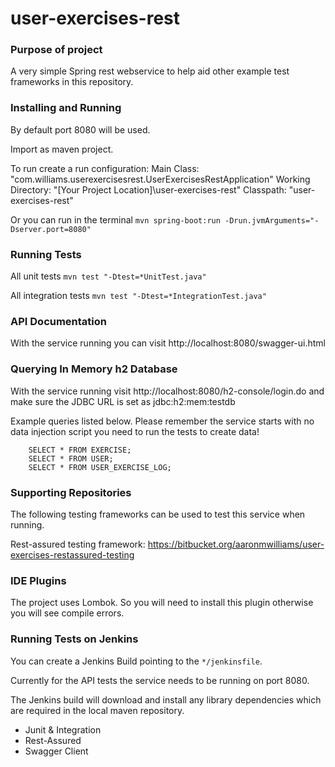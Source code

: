# user-exercises-rest

### Purpose of project
A very simple Spring rest webservice to help aid other example test frameworks in this repository.

### Installing and Running

By default port 8080 will be used. 

Import as maven project.

To run create a run configuration:
 Main Class:            "com.williams.userexercisesrest.UserExercisesRestApplication"
 Working Directory:     "[Your Project Location]\user-exercises-rest"
 Classpath:             "user-exercises-rest"
 
 Or you can run in the terminal `mvn spring-boot:run -Drun.jvmArguments="-Dserver.port=8080"`

### Running Tests
All unit tests
`mvn test "-Dtest=*UnitTest.java"`

All integration tests
`mvn test "-Dtest=*IntegrationTest.java"`


### API Documentation
With the service running you can visit http://localhost:8080/swagger-ui.html

### Querying In Memory h2 Database
With the service running visit http://localhost:8080/h2-console/login.do and make sure the JDBC URL is set as jdbc:h2:mem:testdb

Example queries listed below. Please remember the service starts with no data injection script you need to run the tests to create data!

```
    SELECT * FROM EXERCISE;
    SELECT * FROM USER;
    SELECT * FROM USER_EXERCISE_LOG;
 ```

### Supporting Repositories
The following testing frameworks can be used to test this service when running.

Rest-assured testing framework: https://bitbucket.org/aaronmwilliams/user-exercises-restassured-testing

### IDE Plugins
The project uses Lombok. So you will need to install this plugin otherwise you will see compile errors.

### Running Tests on Jenkins
You can create a Jenkins Build pointing to the `*/jenkinsfile`.

Currently for the API tests the service needs to be running on port 8080.

The Jenkins build will download and install any library dependencies which are required in the local maven repository.

- Junit & Integration
- Rest-Assured
- Swagger Client